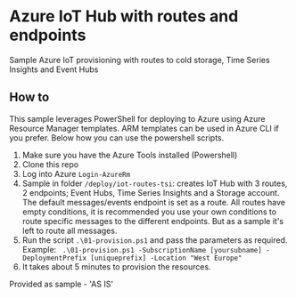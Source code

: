 # Azure IoT Hub with routes and endpoints
Sample Azure IoT provisioning with routes to cold storage, Time Series Insights and Event Hubs

## How to
This sample leverages PowerShell for deploying to Azure using Azure Resource Manager templates. ARM templates can be used in Azure CLI if you prefer. Below how you can use the powershell scripts.

1. Make sure you have the Azure Tools installed (Powershell)
2. Clone this repo
3. Log into Azure `Login-AzureRm`
4. Sample in folder `/deploy/iot-routes-tsi`: creates IoT Hub with 3 routes, 2 endpoints; Event Hubs, Time Series Insights and a Storage account. The default messages/events endpoint is set as a route. All routes have empty conditions, it is recommended you use your own conditions to route specific messages to the different endpoints. But as a sample it's left to route all messages.
5. Run the script `.\01-provision.ps1` and pass the parameters as required.
Example: ` .\01-provision.ps1 -SubscriptionName [yoursubname] -DeploymentPrefix [uniqueprefix] -Location "West Europe"`
6. It takes about 5 minutes to provision the resources.


Provided as sample - 'AS IS'





